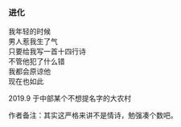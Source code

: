 ### 进化  
  
我年轻的时候  
男人惹我生了气  
只要给我写一首十四行诗  
不管他犯了什么错  
我都会原谅他  
现在也如此  
  
2019.9 于中部某个不想提名字的大农村  
  
作者备注：其实这严格来讲不是情诗，勉强凑个数吧。 
